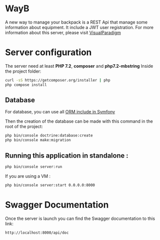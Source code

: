 # WayB
A new way to manage your backpack is a REST Api that manage some information about equipment. 
It include a JWT user registration. For more information about this server, please visit [VisualParadigm](https://online.visual-paradigm.com) 

# Server configuration

The server need at least **PHP 7.2**, **composer** and **php7.2-mbstring**
Inside the project folder:
 
```bash
curl -sS https://getcomposer.org/installer | php
php compose install
```


## Database 

For database, you can use all [ORM include in Symfony](https://symfony.com/doc/current/doctrine.html#configuring-the-database) 

Then the creation of the database can be made with this command in the root of the project:

```bash
php bin/console doctrine:database:create
php bin/console make:migration
```

## Running this application in standalone :

```bash
php bin/console server:run
```

If you are using a VM :
```bash
php bin/console server:start 0.0.0.0:8000
```

# Swagger Documentation
Once the server is launch you can find the Swagger documentation to this link:
```html
http://localhost:8000/api/doc
```
